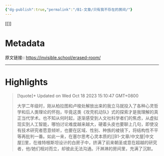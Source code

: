 ```yaml
---
{"dg-publish":true,"permalink":"/B1-文章/只有我不存在的房间/"}
---
```


[[]]
# Metadata

原文链接:: https://invisible.school/erased-room/

---

# Highlights

> [!quote]+ Updated on Wed Oct 18 2023 15:10:47 GMT+0800
>
> 大学二年级时，刚从柏拉图和卢梭处解放出来的我立马就投入了各种心灵哲学和后人类理论的怀抱，毕竟这类《攻壳机动队》式的探索才是我理解的真正当代学术。也不知从何时起，逐渐感受到人文社科学者们的焦虑，从虚拟现实到人工智能，哪怕讨论难度越来越大，硬着头皮也要聊上几句，即使没有技术研究者愿意倾听，也要在区域、性别、种族的棱镜下，将结构性不平等再批判一番。如此一来，在塞尔思考心灵本质的[[B1-文章/中文屋\|中文屋]]里，在维特根斯坦设计的白房子中，挤满了前来朝圣或意在超越的研究者，他/她们相对而立，却彼此无法沟通。汗淋淋的房间里，充满了沉默。

